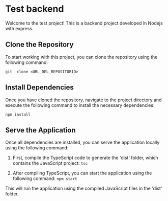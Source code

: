 # Test backend

Welcome to the test project! This is a backend project developed in Nodejs with express.

## Clone the Repository

To start working with this project, you can clone the repository using the following command:

```git  clone <URL_DEL_REPOSITORIO>```

## Install Dependencies

Once you have cloned the repository, navigate to the project directory and execute the following command to install the necessary dependencies:

```npm install```

## Serve the Application

Once all dependencies are installed, you can serve the application locally using the following command:

1. First, compile the TypeScript code to generate the 'dist' folder, which contains the JavaScript project:
``tsc``

2. After compiling TypeScript, you can start the application using the following command:
``npm start``

This will run the application using the compiled JavaScript files in the 'dist' folder.
